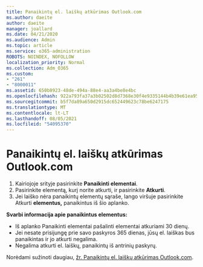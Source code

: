 ```yaml
---
title: Panaikintų el. laiškų atkūrimas Outlook.com
ms.author: daeite
author: daeite
manager: joallard
ms.date: 04/21/2020
ms.audience: Admin
ms.topic: article
ms.service: o365-administration
ROBOTS: NOINDEX, NOFOLLOW
localization_priority: Normal
ms.collection: Adm_O365
ms.custom:
- "261"
- "8000011"
ms.assetid: 650b8923-48de-494a-88e4-aa3a4be8e4bc
ms.openlocfilehash: 922a793fa37a3b02502d8d7368e30f4e9335144b4b39e61ea956ea708cebf07f
ms.sourcegitcommit: b5f7da89a650d2915dc652449623c78be6247175
ms.translationtype: MT
ms.contentlocale: lt-LT
ms.lasthandoff: 08/05/2021
ms.locfileid: "54095370"
---
```

# <a name="recover-deleted-email-outlookcom"></a>Panaikintų el. laiškų atkūrimas Outlook.com

1. Kairiojoje srityje pasirinkite **Panaikinti elementai**.
2. Pasirinkite elementą, kurį norite atkurti, ir pasirinkite **Atkurti**.
3. Jei laiško nėra panaikintų elementų sąraše, lango viršuje pasirinkite Atkurti **elementus,** panaikintus iš šio aplanko.

 **Svarbi informacija apie panaikintus elementus:**
  
- Iš aplanko Panaikinti elementai pašalinti elementai atkuriami 30 dienų.
- Jei nesate prisijungę prie savo paskyros 365 dienas, jūsų el. laiškas bus panaikintas ir jo atkurti negalima.
- Negalima atkurti el. laiškų, panaikintų iš antrinių paskyrų.

Norėdami sužinoti daugiau, [žr. Panaikintų el. laiškų atkūrimas Outlook.com](https://support.office.com/article/cf06ab1b-ae0b-418c-a4d9-4e895f83ed50?wt.mc_id=Office_Outlook_com_Alchemy).